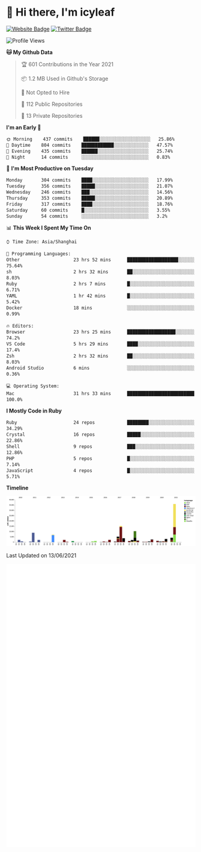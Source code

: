 # 👋 Hi there, I'm icyleaf

[![Website Badge](https://img.shields.io/badge/-icyleaf.com-444444?style=flat&logo=Google-Chrome&logoColor=f2f2f2&link=https://icyleaf.com)](https://icyleaf.com)
[![Twitter Badge](https://img.shields.io/badge/-@icyleaf-1da1f2?style=flat&labelColor=1ca0f1&logo=twitter&logoColor=white&link=https://twitter.com/icyleaf)](https://twitter.com/icyleaf)

<!--START_SECTION:waka-->
![Profile Views](http://img.shields.io/badge/Profile%20Views-2-blue)

**🐱 My Github Data** 

> 🏆 601 Contributions in the Year 2021
 > 
> 📦 1.2 MB Used in Github's Storage 
 > 
> 🚫 Not Opted to Hire
 > 
> 📜 112 Public Repositories 
 > 
> 🔑 13 Private Repositories  
 > 
**I'm an Early 🐤** 

```text
🌞 Morning    437 commits    ██████░░░░░░░░░░░░░░░░░░░   25.86% 
🌆 Daytime    804 commits    ████████████░░░░░░░░░░░░░   47.57% 
🌃 Evening    435 commits    ██████░░░░░░░░░░░░░░░░░░░   25.74% 
🌙 Night      14 commits     ░░░░░░░░░░░░░░░░░░░░░░░░░   0.83%

```
📅 **I'm Most Productive on Tuesday** 

```text
Monday       304 commits    ████░░░░░░░░░░░░░░░░░░░░░   17.99% 
Tuesday      356 commits    █████░░░░░░░░░░░░░░░░░░░░   21.07% 
Wednesday    246 commits    ███░░░░░░░░░░░░░░░░░░░░░░   14.56% 
Thursday     353 commits    █████░░░░░░░░░░░░░░░░░░░░   20.89% 
Friday       317 commits    ████░░░░░░░░░░░░░░░░░░░░░   18.76% 
Saturday     60 commits     █░░░░░░░░░░░░░░░░░░░░░░░░   3.55% 
Sunday       54 commits     ░░░░░░░░░░░░░░░░░░░░░░░░░   3.2%

```


📊 **This Week I Spent My Time On** 

```text
⌚︎ Time Zone: Asia/Shanghai

💬 Programming Languages: 
Other                    23 hrs 52 mins      ███████████████████░░░░░░   75.64% 
sh                       2 hrs 32 mins       ██░░░░░░░░░░░░░░░░░░░░░░░   8.03% 
Ruby                     2 hrs 7 mins        █░░░░░░░░░░░░░░░░░░░░░░░░   6.71% 
YAML                     1 hr 42 mins        █░░░░░░░░░░░░░░░░░░░░░░░░   5.42% 
Docker                   18 mins             ░░░░░░░░░░░░░░░░░░░░░░░░░   0.99%

🔥 Editors: 
Browser                  23 hrs 25 mins      ██████████████████░░░░░░░   74.2% 
VS Code                  5 hrs 29 mins       ████░░░░░░░░░░░░░░░░░░░░░   17.4% 
Zsh                      2 hrs 32 mins       ██░░░░░░░░░░░░░░░░░░░░░░░   8.03% 
Android Studio           6 mins              ░░░░░░░░░░░░░░░░░░░░░░░░░   0.36%

💻 Operating System: 
Mac                      31 hrs 33 mins      █████████████████████████   100.0%

```

**I Mostly Code in Ruby** 

```text
Ruby                     24 repos            ████████░░░░░░░░░░░░░░░░░   34.29% 
Crystal                  16 repos            █████░░░░░░░░░░░░░░░░░░░░   22.86% 
Shell                    9 repos             ███░░░░░░░░░░░░░░░░░░░░░░   12.86% 
PHP                      5 repos             █░░░░░░░░░░░░░░░░░░░░░░░░   7.14% 
JavaScript               4 repos             █░░░░░░░░░░░░░░░░░░░░░░░░   5.71%

```


**Timeline**

![Chart not found](https://raw.githubusercontent.com/icyleaf/icyleaf/main/charts/bar_graph.png) 


 Last Updated on 13/06/2021
<!--END_SECTION:waka-->

![Metrics](https://github.com/icyleaf/icyleaf/blob/main/github-metrics.svg)
